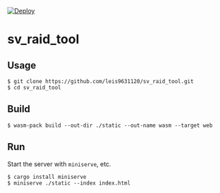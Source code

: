 [![Deploy](https://github.com/leis9631120/sv_raid_tool/actions/workflows/pages.yml/badge.svg?branch=main)](https://github.com/leis9631120/sv_raid_tool/actions/workflows/pages.yml)

# sv_raid_tool


## Usage

```
$ git clone https://github.com/leis9631120/sv_raid_tool.git
$ cd sv_raid_tool
```

## Build

```
$ wasm-pack build --out-dir ./static --out-name wasm --target web
```

## Run

Start the server with `miniserve`, etc.

```
$ cargo install miniserve   
$ miniserve ./static --index index.html
```